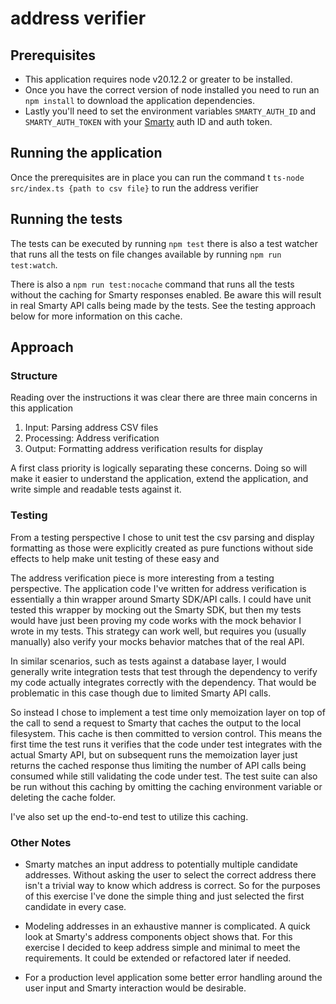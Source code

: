 # address verifier

## Prerequisites
 - This application requires node v20.12.2 or greater to be installed.
 - Once you have the correct version of node installed you need to run an `npm install` to download the application dependencies.
 - Lastly you'll need to set the environment variables `SMARTY_AUTH_ID` and `SMARTY_AUTH_TOKEN`
with your [Smarty](https://www.smarty.com/) auth ID and auth token.

## Running the application
Once the prerequisites are in place you can run the command t `ts-node src/index.ts {path to csv file}` to run the 
address verifier

## Running the tests
The tests can be executed by running `npm test` there is also a test watcher that runs all the tests 
on file changes available by running `npm run test:watch`.

There is also a `npm run test:nocache` command that runs all the tests without the caching for Smarty responses enabled. 
Be aware this will result in real Smarty API calls being made by the tests. See the testing approach below for more 
information on this cache.

## Approach

### Structure
Reading over the instructions it was clear there are three main concerns in this application

1. Input: Parsing address CSV files
2. Processing: Address verification
3. Output: Formatting address verification results for display

A first class priority is logically separating these concerns. Doing so will make it easier
to understand the application, extend the application, and write simple and readable tests against it. 

### Testing
From a testing perspective I chose to unit test the csv parsing and display formatting as those were explicitly created
as pure functions without side effects to help make unit testing of these easy and 

The address verification piece is more interesting from a testing perspective. The application code I've written for 
address verification is essentially a thin wrapper around Smarty SDK/API calls. I could have unit tested this wrapper
by mocking out the Smarty SDK, but then my tests would have just been proving my code works with the mock behavior I
wrote in my tests. This strategy can work well, but requires you (usually manually) also verify your mocks behavior matches that of the 
real API. 

In similar scenarios, such as tests against a database layer, I would generally write integration tests that test through
the dependency to verify my code actually integrates correctly with the dependency. That would be problematic in this case though
due to limited Smarty API calls.

So instead I chose to implement a test time only memoization layer on top of the call to send a request to Smarty that 
caches the output to the local filesystem. This cache is then committed to version control. This means the first time the test runs it verifies that the code under test 
integrates with the actual Smarty API, but on subsequent runs the memoization layer just returns the cached response thus
limiting the number of API calls being consumed while still validating the code under test. The test suite can also be run 
without this caching by omitting the caching environment variable or deleting the cache folder.

I've also set up the end-to-end test to utilize this caching. 

### Other Notes
- Smarty matches an input address to potentially multiple candidate addresses. Without asking the user to select the
correct address there isn't a trivial way to know which address is correct. So for the purposes of this exercise I've
done the simple thing and just selected the first candidate in every case. 

- Modeling addresses in an exhaustive manner is complicated. A quick look at Smarty's address components object shows 
that. For this exercise I decided to keep address simple and minimal to meet the requirements. It could be extended or 
refactored later if needed.

- For a production level application some better error handling around the user input and Smarty interaction 
would be desirable.